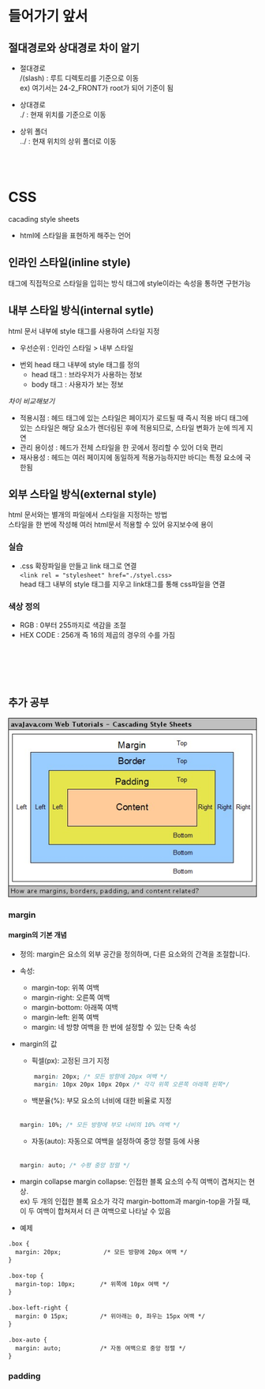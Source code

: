 # 들어가기 앞서
## 절대경로와 상대경로 차이 알기
- 절대경로<br>
/(slash) : 루트 디렉토리를 기준으로 이동<br>
ex) 여기서는 24-2_FRONT가 root가 되어 기준이 됨 
    
- 상대경로<br>
./ : 현재 위치를 기준으로 이동<br>

- 상위 폴더<br>
../ : 현재 위치의 상위 폴더로 이동

<br>
<br>

# CSS
cacading style sheets<br>
- html에 스타일을 표현하게 해주는 언어<br>

## 인라인 스타일(inline style)
태그에 직접적으로 스타일을 입히는 방식 태그에 style이라는 속성을 통하면 구현가능<br>

## 내부 스타일 방식(internal sytle)
html 문서 내부에 style 태그를 사용하여 스타일 지정<br>

- 우선순위 : 인라인 스타일 > 내부 스타일

* 번외
 head 태그 내부에 style 태그를 정의<br>
    - head 태그 : 브라우저가 사용하는 정보
    - body 태그 : 사용자가 보는 정보

*차이 비교해보기*<br>
- 적용시점 : 헤드 태그에 있는 스타일은 페이지가 로드될 때 즉시 적용
바디 태그에 있는 스타일은 해당 요소가 렌더링된 후에 적용되므로, 스타일 변화가 눈에 띄게 지연
- 관리 용이성 : 헤드가 전체 스타일을 한 곳에서 정리할 수 있어 더욱 편리
- 재사용성 : 헤드는 여러 페이지에 동일하게 적용가능하지만 바디는 특정 요소에 국한됨

## 외부 스타일 방식(external style)
html 문서와는 별개의 파일에서 스타일을 지정하는 방법<br>
스타일을 한 번에 작성해 여러 html문서 적용할 수 있어 유지보수에 용이<br>

### 실습
 * .css 확장파일을 만들고 link 태그로 연결<br>
    ` <link rel = "stylesheet" href="./styel.css> ` <br>
    head 태그 내부의 style 태그를 지우고 link태그를 통해 css파일을 연결<br>

### 색상 정의
- RGB : 0부터 255까지로 색감을 조절
- HEX CODE : 256개 즉 16의 제곱의 경우의 수를 가짐
<br>
<br>
<br>
<br>

## 추가 공부
![margin & padding](F34A066E-BBB1-401C-8AE1-9746FA36575E.jpeg)
### margin


#### margin의 기본 개념
* 정의: margin은 요소의 외부 공간을 정의하며, 다른 요소와의 간격을 조절합니다.
* 속성:
    - margin-top: 위쪽 여백
    - margin-right: 오른쪽 여백
    - margin-bottom: 아래쪽 여백
    - margin-left: 왼쪽 여백
    - margin: 네 방향 여백을 한 번에 설정할 수 있는 단축 속성

* margin의 값
    - 픽셀(px): 고정된 크기 지정
    ```css
        margin: 20px; /* 모든 방향에 20px 여백 */
        margin: 10px 20px 10px 20px /* 각각 위쪽 오른쪽 아래쪽 왼쪽*/
    ```

    - 백분율(%): 부모 요소의 너비에 대한 비율로 지정
    ```css

    margin: 10%; /* 모든 방향에 부모 너비의 10% 여백 */
    ```
    - 자동(auto): 자동으로 여백을 설정하여 중앙 정렬 등에 사용
    ```css

    margin: auto; /* 수평 중앙 정렬 */
    ```
* margin collapse
margin collapse: 인접한 블록 요소의 수직 여백이 겹쳐지는 현상. <br>
ex) 두 개의 인접한 블록 요소가 각각 margin-bottom과 margin-top을 가질 때, 이 두 여백이 합쳐져서 더 큰 여백으로 나타날 수 있음

* 예제
```
.box {
  margin: 20px;            /* 모든 방향에 20px 여백 */
}

.box-top {
  margin-top: 10px;       /* 위쪽에 10px 여백 */
}

.box-left-right {
  margin: 0 15px;         /* 위아래는 0, 좌우는 15px 여백 */
}

.box-auto {
  margin: auto;           /* 자동 여백으로 중앙 정렬 */
}
```





### padding
